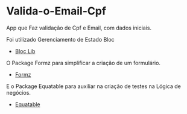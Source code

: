 # Valida-o-Email-Cpf

App que Faz validação de Cpf e Email, com dados iniciais.

Foi utilizado Gerenciamento de Estado Bloc 
- [Bloc Lib](https://bloclibrary.dev/#/)

O Package Formz para simplificar a criação de um formulário.
- [Formz](https://pub.dev/packages/formz)

E o Package Equatable para auxiliar na criação de testes na Lógica de negócios.
- [Equatable](https://pub.dev/packages/equatable)


